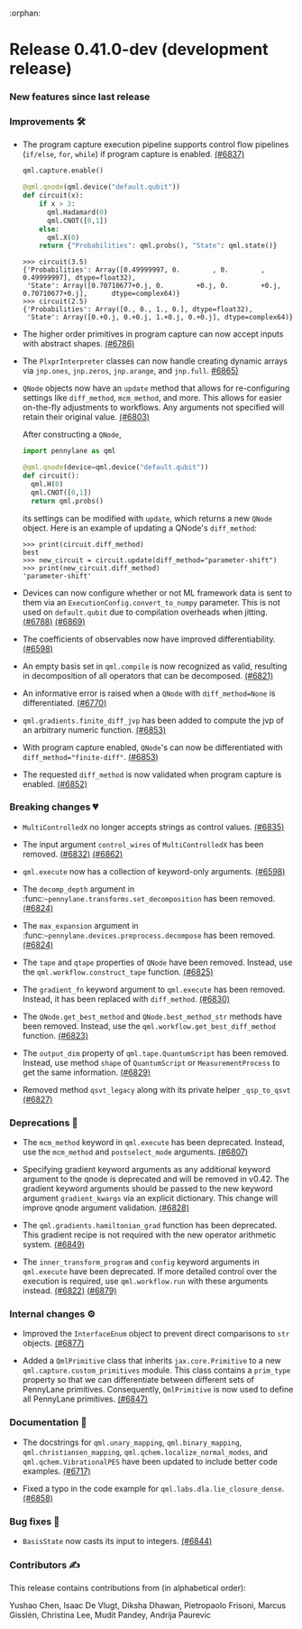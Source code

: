 :orphan:

# Release 0.41.0-dev (development release)

<h3>New features since last release</h3>

<h3>Improvements 🛠</h3>

* The program capture execution pipeline supports control flow pipelines (`if/else`, `for`, `while`)  if program capture is enabled. 
  [(#6837)](https://github.com/PennyLaneAI/pennylane/pull/6837)

  ```python
  qml.capture.enable()

  @qml.qnode(qml.device("default.qubit"))
  def circuit(x):
      if x > 3:
        qml.Hadamard(0)
        qml.CNOT([0,1])
      else:
        qml.X(0)
      return {"Probabilities": qml.probs(), "State": qml.state()}
  ```
  ```pycon
  >>> circuit(3.5)
  {'Probabilities': Array([0.49999997, 0.        , 0.        , 0.49999997], dtype=float32),
   'State': Array([0.70710677+0.j, 0.        +0.j, 0.        +0.j, 0.70710677+0.j],      dtype=complex64)}
  >>> circuit(2.5)
  {'Probabilities': Array([0., 0., 1., 0.], dtype=float32),
   'State': Array([0.+0.j, 0.+0.j, 1.+0.j, 0.+0.j], dtype=complex64)} 
  ```

* The higher order primitives in program capture can now accept inputs with abstract shapes.
  [(#6786)](https://github.com/PennyLaneAI/pennylane/pull/6786)

* The `PlxprInterpreter` classes can now handle creating dynamic arrays via `jnp.ones`, `jnp.zeros`,
  `jnp.arange`, and `jnp.full`.
  [#6865)](https://github.com/PennyLaneAI/pennylane/pull/6865)

* `QNode` objects now have an `update` method that allows for re-configuring settings like `diff_method`, `mcm_method`, and more. This allows for easier on-the-fly adjustments to workflows. Any arguments not specified will retain their original value.
  [(#6803)](https://github.com/PennyLaneAI/pennylane/pull/6803)

  After constructing a `QNode`,
  ```python
  import pennylane as qml

  @qml.qnode(device=qml.device("default.qubit"))
  def circuit():
    qml.H(0)
    qml.CNOT([0,1])
    return qml.probs()
  ```
  its settings can be modified with `update`, which returns a new `QNode` object. Here is an example
  of updating a QNode's `diff_method`:
  ```pycon
  >>> print(circuit.diff_method)
  best
  >>> new_circuit = circuit.update(diff_method="parameter-shift")
  >>> print(new_circuit.diff_method)
  'parameter-shift'
  ```
  
* Devices can now configure whether or not ML framework data is sent to them
  via an `ExecutionConfig.convert_to_numpy` parameter. This is not used on 
  `default.qubit` due to compilation overheads when jitting.
  [(#6788)](https://github.com/PennyLaneAI/pennylane/pull/6788)
  [(#6869)](https://github.com/PennyLaneAI/pennylane/pull/6869)

* The coefficients of observables now have improved differentiability.
  [(#6598)](https://github.com/PennyLaneAI/pennylane/pull/6598)

* An empty basis set in `qml.compile` is now recognized as valid, resulting in decomposition of all operators that can be decomposed. 
   [(#6821)](https://github.com/PennyLaneAI/pennylane/pull/6821)

* An informative error is raised when a `QNode` with `diff_method=None` is differentiated.
  [(#6770)](https://github.com/PennyLaneAI/pennylane/pull/6770)

* `qml.gradients.finite_diff_jvp` has been added to compute the jvp of an arbitrary numeric
  function.
  [(#6853)](https://github.com/PennyLaneAI/pennylane/pull/6853)

* With program capture enabled, `QNode`'s can now be differentiated with `diff_method="finite-diff"`.
  [(#6853)](https://github.com/PennyLaneAI/pennylane/pull/6853)

* The requested `diff_method` is now validated when program capture is enabled.
  [(#6852)](https://github.com/PennyLaneAI/pennylane/pull/6852)

<h3>Breaking changes 💔</h3>

* `MultiControlledX` no longer accepts strings as control values.
  [(#6835)](https://github.com/PennyLaneAI/pennylane/pull/6835)

* The input argument `control_wires` of `MultiControlledX` has been removed.
  [(#6832)](https://github.com/PennyLaneAI/pennylane/pull/6832)
  [(#6862)](https://github.com/PennyLaneAI/pennylane/pull/6862)

* `qml.execute` now has a collection of keyword-only arguments.
  [(#6598)](https://github.com/PennyLaneAI/pennylane/pull/6598)

* The ``decomp_depth`` argument in :func:`~pennylane.transforms.set_decomposition` has been removed. 
  [(#6824)](https://github.com/PennyLaneAI/pennylane/pull/6824)

* The ``max_expansion`` argument in :func:`~pennylane.devices.preprocess.decompose` has been removed. 
  [(#6824)](https://github.com/PennyLaneAI/pennylane/pull/6824)

* The ``tape`` and ``qtape`` properties of ``QNode`` have been removed. 
  Instead, use the ``qml.workflow.construct_tape`` function.
  [(#6825)](https://github.com/PennyLaneAI/pennylane/pull/6825)

* The ``gradient_fn`` keyword argument to ``qml.execute`` has been removed. Instead, it has been replaced with ``diff_method``.
  [(#6830)](https://github.com/PennyLaneAI/pennylane/pull/6830)
  
* The ``QNode.get_best_method`` and ``QNode.best_method_str`` methods have been removed. 
  Instead, use the ``qml.workflow.get_best_diff_method`` function. 
  [(#6823)](https://github.com/PennyLaneAI/pennylane/pull/6823)

* The `output_dim` property of `qml.tape.QuantumScript` has been removed. Instead, use method `shape` of `QuantumScript` or `MeasurementProcess` to get the same information.
  [(#6829)](https://github.com/PennyLaneAI/pennylane/pull/6829)

* Removed method `qsvt_legacy` along with its private helper `_qsp_to_qsvt`
  [(#6827)](https://github.com/PennyLaneAI/pennylane/pull/6827)

<h3>Deprecations 👋</h3>

* The `mcm_method` keyword in `qml.execute` has been deprecated. 
  Instead, use the ``mcm_method`` and ``postselect_mode`` arguments.
  [(#6807)](https://github.com/PennyLaneAI/pennylane/pull/6807)

* Specifying gradient keyword arguments as any additional keyword argument to the qnode is deprecated
  and will be removed in v0.42.  The gradient keyword arguments should be passed to the new
  keyword argument `gradient_kwargs` via an explicit dictionary. This change will improve qnode argument
  validation.
  [(#6828)](https://github.com/PennyLaneAI/pennylane/pull/6828)

* The `qml.gradients.hamiltonian_grad` function has been deprecated.
  This gradient recipe is not required with the new operator arithmetic system.
  [(#6849)](https://github.com/PennyLaneAI/pennylane/pull/6849)

* The ``inner_transform_program`` and ``config`` keyword arguments in ``qml.execute`` have been deprecated.
  If more detailed control over the execution is required, use ``qml.workflow.run`` with these arguments instead.
  [(#6822)](https://github.com/PennyLaneAI/pennylane/pull/6822)
  [(#6879)](https://github.com/PennyLaneAI/pennylane/pull/6879)

<h3>Internal changes ⚙️</h3>

* Improved the `InterfaceEnum` object to prevent direct comparisons to `str` objects.
  [(#6877)](https://github.com/PennyLaneAI/pennylane/pull/6877)

* Added a `QmlPrimitive` class that inherits `jax.core.Primitive` to a new `qml.capture.custom_primitives` module.
  This class contains a `prim_type` property so that we can differentiate between different sets of PennyLane primitives.
  Consequently, `QmlPrimitive` is now used to define all PennyLane primitives.
  [(#6847)](https://github.com/PennyLaneAI/pennylane/pull/6847)

<h3>Documentation 📝</h3>

* The docstrings for `qml.unary_mapping`, `qml.binary_mapping`, `qml.christiansen_mapping`, 
  `qml.qchem.localize_normal_modes`, and `qml.qchem.VibrationalPES` have been updated to include better 
  code examples.
  [(#6717)](https://github.com/PennyLaneAI/pennylane/pull/6717)

* Fixed a typo in the code example for `qml.labs.dla.lie_closure_dense`.
  [(#6858)](https://github.com/PennyLaneAI/pennylane/pull/6858)

<h3>Bug fixes 🐛</h3>

* `BasisState` now casts its input to integers.
  [(#6844)](https://github.com/PennyLaneAI/pennylane/pull/6844)

<h3>Contributors ✍️</h3>

This release contains contributions from (in alphabetical order):

Yushao Chen,
Isaac De Vlugt,
Diksha Dhawan,
Pietropaolo Frisoni,
Marcus Gisslén,
Christina Lee,
Mudit Pandey,
Andrija Paurevic
